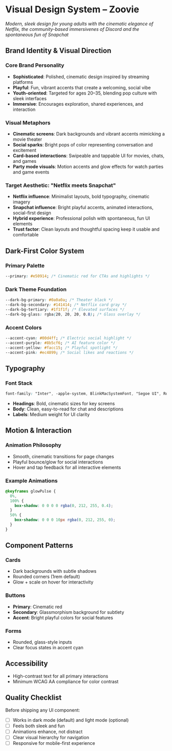 # Visual Design System – Zoovie

_Modern, sleek design for young adults with the cinematic elegance of Netflix, the community-based immersivenes of Discord and the spontaneous fun of Snapchat_

## Brand Identity & Visual Direction

### Core Brand Personality

- **Sophisticated**: Polished, cinematic design inspired by streaming platforms
- **Playful**: Fun, vibrant accents that create a welcoming, social vibe
- **Youth-oriented**: Targeted for ages 20–35, blending pop culture with sleek interfaces
- **Immersive**: Encourages exploration, shared experiences, and interaction

### Visual Metaphors

- **Cinematic screens**: Dark backgrounds and vibrant accents mimicking a movie theater
- **Social sparks**: Bright pops of color representing conversation and excitement
- **Card-based interactions**: Swipeable and tappable UI for movies, chats, and games
- **Party mode visuals**: Motion accents and glow effects for watch parties and game events

### Target Aesthetic: "Netflix meets Snapchat"

- **Netflix influence**: Minimalist layouts, bold typography, cinematic imagery
- **Snapchat influence**: Bright playful accents, animated interactions, social-first design
- **Hybrid experience**: Professional polish with spontaneous, fun UI elements
- **Trust factor**: Clean layouts and thoughtful spacing keep it usable and comfortable

## Dark-First Color System

### Primary Palette

```css
--primary: #e50914; /* Cinematic red for CTAs and highlights */
```

### Dark Theme Foundation

```css
--dark-bg-primary: #0a0a0a; /* Theater black */
--dark-bg-secondary: #141414; /* Netflix card gray */
--dark-bg-tertiary: #1f1f1f; /* Elevated surfaces */
--dark-bg-glass: rgba(20, 20, 20, 0.8); /* Glass overlay */
```

### Accent Colors

```css
--accent-cyan: #00d4ff; /* Electric social highlight */
--accent-purple: #8b5cf6; /* AI feature color */
--accent-yellow: #facc15; /* Playful spotlight */
--accent-pink: #ec4899; /* Social likes and reactions */
```

## Typography

### Font Stack

```css
font-family: "Inter", -apple-system, BlinkMacSystemFont, "Segoe UI", Roboto, sans-serif;
```

- **Headings**: Bold, cinematic sizes for key screens
- **Body**: Clean, easy-to-read for chat and descriptions
- **Labels**: Medium weight for UI clarity

## Motion & Interaction

### Animation Philosophy

- Smooth, cinematic transitions for page changes
- Playful bounce/glow for social interactions
- Hover and tap feedback for all interactive elements

### Example Animations

```css
@keyframes glowPulse {
  0%,
  100% {
    box-shadow: 0 0 0 0 rgba(0, 212, 255, 0.4);
  }
  50% {
    box-shadow: 0 0 0 10px rgba(0, 212, 255, 0);
  }
}
```

## Component Patterns

### Cards

- Dark backgrounds with subtle shadows
- Rounded corners (1rem default)
- Glow + scale on hover for interactivity

### Buttons

- **Primary**: Cinematic red
- **Secondary**: Glassmorphism background for subtlety
- **Accent**: Bright playful colors for social features

### Forms

- Rounded, glass-style inputs
- Clear focus states in accent cyan

## Accessibility

- High-contrast text for all primary interactions
- Minimum WCAG AA compliance for color contrast

## Quality Checklist

Before shipping any UI component:

- [ ] Works in dark mode (default) and light mode (optional)
- [ ] Feels both sleek and fun
- [ ] Animations enhance, not distract
- [ ] Clear visual hierarchy for navigation
- [ ] Responsive for mobile-first experience
